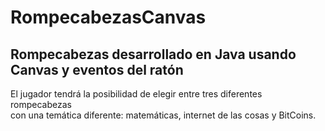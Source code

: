 # RompecabezasCanvas
## Rompecabezas desarrollado en Java usando Canvas y eventos del ratón 

El jugador tendrá la posibilidad de elegir entre tres diferentes rompecabezas  
con una temática diferente: matemáticas, internet de las cosas y BitCoins.
